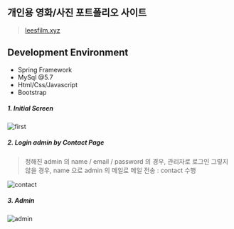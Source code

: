 개인용 영화/사진 포트폴리오 사이트 
----------

>[leesfilm.xyz](http://www.leesfilm.xyz/)

Development Environment
----------
* Spring Framework
* MySql @5.7
* Html/Css/Javascript 
* Bootstrap

 ##### 1. Initial Screen

![first](https://user-images.githubusercontent.com/52600701/89150448-89648400-d599-11ea-9dad-ca2a3e11ba6c.PNG)

 ##### 2. Login admin by Contact Page

  > 정해진 admin 의 name / email / password 의 경우, 관리자로 로그인
  > 그렇지 않을 경우, name 으로 admin 의 메일로 메일 전송 : contact 수행
  
![contact](https://user-images.githubusercontent.com/52600701/89150454-8cf80b00-d599-11ea-9d52-717eefb3a0eb.PNG)

 ##### 3. Admin 

![admin](https://user-images.githubusercontent.com/52600701/89150450-8a95b100-d599-11ea-867f-fe0d2aac13d2.PNG)


